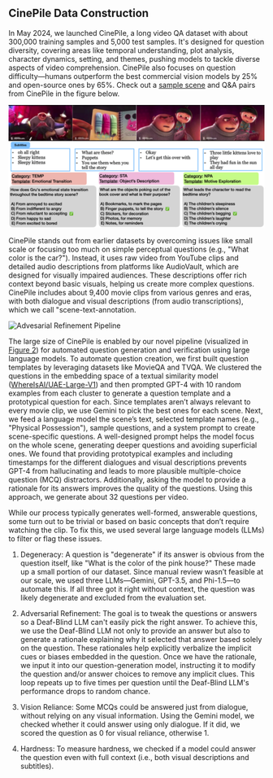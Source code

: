 ## CinePile Data Construction

In May 2024, we launched CinePile, a long video QA dataset with about 300,000 training samples and 5,000 test samples. It's designed for question diversity, covering areas like temporal understanding, plot analysis, character dynamics, setting, and themes, pushing models to tackle diverse aspects of video comprehension. CinePile also focuses on question difficulty—humans outperform the best commercial vision models by 25% and open-source ones by 65%. Check out a [sample scene](https://www.youtube.com/watch?v=Z4DDrBjEBHE) and Q&A pairs from CinePile in the figure below.

<a name="teaser"></a> ![Sample Scene](https://raw.githubusercontent.com/JARVVVIS/cinepile_leaderboard/main/assets/imgs/teaser_figure.png)

CinePile stands out from earlier datasets by overcoming issues like small scale or focusing too much on simple perceptual questions (e.g., "What color is the car?"). Instead, it uses raw video from YouTube clips and detailed audio descriptions from platforms like AudioVault, which are designed for visually impaired audiences. These descriptions offer rich context beyond basic visuals, helping us create more complex questions. CinePile includes about 9,400 movie clips from various genres and eras, with both dialogue and visual descriptions (from audio transcriptions), which we call "scene-text-annotation.

<a name="og_pipeline"></a> ![Advesarial Refinement Pipeline](https://raw.githubusercontent.com/JARVVVIS/cinepile_leaderboard/main/assets/imgs/cinepile_whitebg_adv_refine.png)

The large size of CinePile is enabled by our novel pipeline (visualized in [Figure 2](#og_pipeline)) for automated question generation and verification using large language models. To automate question creation, we first built question templates by leveraging datasets like MovieQA and TVQA. We clustered the questions in the embedding space of a textual similarity model ([WhereIsAI/UAE-Large-V1](https://huggingface.co/WhereIsAI/UAE-Large-V1)) and then prompted GPT-4 with 10 random examples from each cluster to generate a question template and a prototypical question for each.
Since templates aren’t always relevant to every movie clip, we use Gemini to pick the best ones for each scene. Next, we feed a language model the scene’s text, selected template names (e.g., "Physical Possession"), sample questions, and a system prompt to create scene-specific questions. A well-designed prompt helps the model focus on the whole scene, generating deeper questions and avoiding superficial ones. We found that providing prototypical examples and including timestamps for the different dialogues and visual descriptions prevents GPT-4 from hallucinating and leads to more plausible multiple-choice question (MCQ) distractors. Additionally, asking the model to provide a rationale for its answers improves the quality of the questions. Using this approach, we generate about 32 questions per video.


While our process typically generates well-formed, answerable questions, some turn out to be trivial or based on basic concepts that don’t require watching the clip. To fix this, we used several large language models (LLMs) to filter or flag these issues.

1. Degeneracy: A question is "degenerate" if its answer is obvious from the question itself, like "What is the color of the pink house?" These made up a small portion of our dataset. Since manual review wasn’t feasible at our scale, we used three LLMs—Gemini, GPT-3.5, and Phi-1.5—to automate this. If all three got it right without context, the question was likely degenerate and excluded from the evaluation set.

2. Adversarial Refinement: The goal is to tweak the questions or answers so a Deaf-Blind LLM can't easily pick the right answer. To achieve this, we use the Deaf-Blind LLM not only to provide an answer but also to generate a rationale explaining why it selected that answer based solely on the question. These rationales help explicitly verbalize the implicit cues or biases embedded in the question. Once we have the rationale, we input it into our question-generation model, instructing it to modify the question and/or answer choices to remove any implicit clues. This loop repeats up to five times per question until the Deaf-Blind LLM's performance drops to random chance.

3. Vision Reliance: Some MCQs could be answered just from dialogue, without relying on any visual information. Using the Gemini model, we checked whether it could answer using only dialogue. If it did, we scored the question as 0 for visual reliance, otherwise 1. 

4. Hardness: To measure hardness, we checked if a model could answer the question even with full context (i.e., both visual descriptions and subtitles).